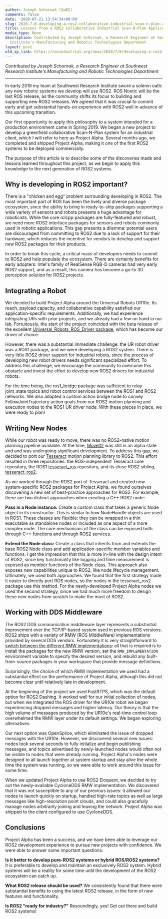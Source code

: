 ```yaml
---
author: Joseph Schornak (SwRI)
comments: false
date: '2020-07-21 13:54:34+00:00'
slug: 2020-7-8-developing-a-ros2-collaborative-industrial-scan-n-plan-application
title: Lessons from a ROS2 Collaborative Industrial Scan-N-Plan Application
media_type: None
description: Contributed by Joseph Schornak, a Research Engineer at Southwest Research
  Institute's Manufacturing and Robotic Technologies Department
layout: post
old_sp_link: https://rosindustrial.org/news/2020/7/8/developing-a-ros2-collaborative-industrial-scan-n-plan-application
---
```


*Contributed by Joseph Schornak, a Research Engineer at Southwest Research Institute's Manufacturing and Robotic Technologies Department*

---

In early 2019 my team at Southwest Research Institute swore a solemn oath: any new robotic systems we develop will use ROS2. ROS Noetic will be the last ROS release, as the community shifts its focus to building and supporting new ROS2 releases. We agreed that it was crucial to commit early and get substantial hands-on experience with ROS2 well in advance of this upcoming transition.

Our first opportunity to apply this philosophy to a system intended for a production environment came in Spring 2019. We began a new project to develop a greenfield collaborative Scan-N-Plan system for an industrial client, which I will refer to here as Project Alpha. Several months ago, we completed and shipped Project Alpha, making it one of the first ROS2 systems to be deployed commercially.

The purpose of this article is to describe some of the discoveries made and lessons learned throughout this project, as we begin to apply this knowledge to the next generation of ROS2 systems.

Why is developing in ROS2 important?
------------------------------------

There is a "chicken and egg" problem surrounding developing in ROS2. The most important part of ROS has been the lively and diverse package ecosystem, since the ability to bring in ready-to-ship packages supporting a wide variety of sensors and robots presents a huge advantage for roboticists. While the core rclcpp packages are fully-featured and robust, we need more ROS2 interface packages for sensors and robots commonly used in robotic applications. This gap presents a dilemma: potential users are discouraged from committing to ROS2 due to a lack of support for their hardware, which reduces the incentive for vendors to develop and support new ROS2 packages for their products.

In order to break this cycle, a critical mass of developers needs to commit to ROS2 and help populate the ecosystem. There are certainly benefits for early adopters: Intel's family of RealSense RGB-D cameras had very early ROS2 support, and as a result, this camera has become a go-to 3D perception solution for ROS2 projects.

Integrating a Robot
-------------------

We decided to build Project Alpha around the Universal Robots UR10e. Its reach, payload capacity, and collaborative capability satisfied our application-specific requirements. Additionally, we had experience integrating URs with prior projects, and we already had a few on hand in our lab. Fortuitously, the start of the project coincided with the beta release of the excellent [Universal\_Robots\_ROS\_Driver package](https://github.com/UniversalRobots/Universal_Robots_ROS_Driver), which has become our driver of choice.

However, there was a substantial immediate challenge: the UR robot driver was a ROS1 package, and we were developing a ROS2 system. There is very little ROS2 driver support for industrial robots, since the process of developing new robot drivers needs significant specialized effort. To address this challenge, we encourage the community to overcome this obstacle and invest the effort to develop new ROS2 drivers for industrial robots.

For the time being, the ros1\_bridge package was sufficient to relay joint\_state topics and robot control services between the ROS1 and ROS2 networks. We also adapted a custom action bridge node to convey FollowJointTrajectory action goals from our ROS2 motion planning and execution nodes to the ROS1 UR driver node. With these pieces in place, we were ready to plan!

Writing New Nodes
-----------------

While our robot was ready to move, there was no ROS2-native motion planning pipeline available. At the time, [MoveIt2](https://github.com/ros-planning/moveit2) was still in an alpha state and and was undergoing significant development. To address this gap, we decided to port our [Tesseract](https://github.com/ros-industrial-consortium/tesseract) motion planning library to ROS2. This effort resulted in three repositories: the ROS-independent Tesseract core repository, the ROS1 [tesseract\_ros](https://github.com/ros-industrial-consortium/tesseract_ros/) repository, and its close ROS2 sibling, [tesseract\_ros2](https://github.com/ros-industrial-consortium/tesseract_ros2/).

As we worked through the ROS2 port of Tesseract and created new system-specific ROS2 packages for Project Alpha, we found ourselves discovering a new set of best-practice approaches for ROS2. For example, there are two distinct approaches when creating a C++ ROS2 node:

**Pass in a Node instance:** Create a custom class that takes a generic Node object in its constructor. This is similar to how NodeHandle objects are used in ROS1. These classes are flexible: they can be wrapped in a thin executable as standalone nodes or included as one aspect of a more complex node. The core mechanisms of the class can be exposed both through C++ functions and through ROS2 services.

**Extend the Node class:** Create a class that inherits from and extends the base ROS2 Node class and add application-specific member variables and functions. I get the impression that this is more in-line with the design intent of ROS2, since key functionality like logging and time measurement is exposed as member functions of the Node class. This approach also exposes new capabilities unique to ROS2, like node lifecycle management.
Ultimately, we used both approaches. We found that the first strategy made it easier to directly port ROS nodes, so the nodes in the tesseract\_ros2 package use this method. For the newly-developed Project Alpha nodes we used the second strategy, since we had much more freedom to design these new nodes from scratch to make the most of ROS2.

Working with DDS Middleware
---------------------------

The ROS2 DDS communication middleware layer represents a substantial improvement over the TCP/IP-based system used in previous ROS versions. ROS2 ships with a variety of RMW (ROS MiddleWare) implementations provided by several DDS vendors. Fortunately it is very straightforward to [switch between the different RMW implementations](https://github.com/ros-industrial-consortium/tesseract): all that is required is to install the packages for the new RMW version, set the `RMW_IMPLEMENTATION` environment variable to specify the desired version, and rebuild any built-from-source packages in your workspace that provide message definitions.

Surprisingly, the choice of which RMW implementation we used had a substantial effect on the performance of Project Alpha, although this did not become clear until relatively late in development.

At the beginning of the project we used FastRTPS, which was the default option for ROS2 Dashing. It worked well for our initial collection of nodes, but when we integrated the ROS driver for the UR10e robot we began experiencing dropped messages and higher latency. Our theory is that the high volume of messages produced by the UR10e's real-time control loop overwhelmed the RMW layer under its default settings. We began exploring alternatives.

Our next option was OpenSplice, which eliminated the issue of dropped messages with the UR10e. However, we discovered several new issues: nodes took several seconds to fully initialize and begin publishing messages, and topics advertised by newly-launched nodes would often not be visible to nodes that were already running. Project Alpha's nodes were designed to all launch together at system startup and stay alive the whole time the system was running, so we were able to work around this issue for some time.

When we updated Project Alpha to use ROS2 Eloquent, we decided to try out the newly-available CycloneDDS RMW implementation. We discovered that it was not susceptible to any of our previous issues: it allowed our nodes to launch quickly on startup, handled high-rate topics as well as large messages like high-resolution point clouds, and could also gracefully manage nodes arbitrarily joining and leaving the network. Project Alpha was shipped to the client configured to use CycloneDDS.

Conclusions
-----------

Project Alpha has been a success, and we have been able to leverage our ROS2 development experience to pursue new projects with confidence. We were able to answer some important questions:

**Is it better to develop pure-ROS2 systems or hybrid ROS/ROS2 systems?** It is preferable to develop and maintain an exclusively ROS2 system. Hybrid systems will be a reality for some time until the development of the ROS2 ecosystem can catch up.

**What ROS2 release should be used?** We consistently found that there were substantial benefits to using the latest ROS2 release, in the form of new features and functionality.

**Is ROS2 "ready for industry?"** Resoundingly, yes! Get out there and build ROS2 systems!


